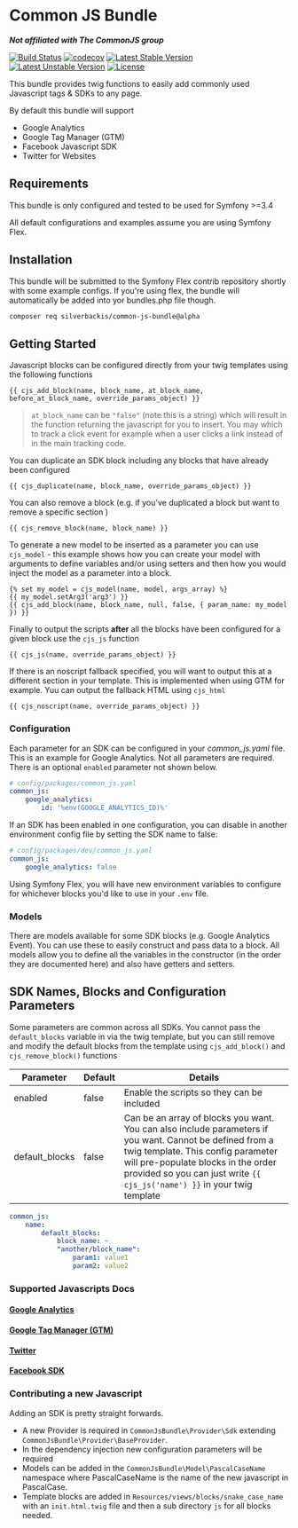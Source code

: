 # Common JS Bundle
***Not affiliated with The CommonJS group***

[![Build Status](https://travis-ci.org/silverbackis/common-js-bundle.svg?branch=master)](https://travis-ci.org/silverbackis/common-js-bundle)
[![codecov](https://codecov.io/gh/silverbackis/common-js-bundle/branch/master/graph/badge.svg)](https://codecov.io/gh/silverbackis/common-js-bundle)
[![Latest Stable Version](https://poser.pugx.org/silverbackis/common-js-bundle/v/stable)](https://packagist.org/packages/silverbackis/common-js-bundle)
[![Latest Unstable Version](https://poser.pugx.org/silverbackis/common-js-bundle/v/unstable)](https://packagist.org/packages/silverbackis/common-js-bundle)
[![License](https://poser.pugx.org/silverbackis/common-js-bundle/license)](https://packagist.org/packages/silverbackis/common-js-bundle)

This bundle provides twig functions to easily add commonly used Javascript tags & SDKs to any page.

By default this bundle will support
- Google Analytics
- Google Tag Manager (GTM)
- Facebook Javascript SDK
- Twitter for Websites

## Requirements
This bundle is only configured and tested to be used for Symfony >=3.4

All default configurations and examples assume you are using Symfony Flex.

## Installation
This bundle will be submitted to the Symfony Flex contrib repository shortly with some example configs. If you're using flex, the bundle will automatically be added into yor bundles.php file though.
```bash
composer req silverbackis/common-js-bundle@alpha
```

## Getting Started
Javascript blocks can be configured directly from your twig templates using the following functions
```twig
{{ cjs_add_block(name, block_name, at_block_name, before_at_block_name, override_params_object) }}
```
>`at_block_name` can be `"false"` (note this is a string) which will result in the function returning the javascript for you to insert. You may which to track a click event for example when a user clicks a link instead of in the main tracking code.

You can duplicate an SDK block including any blocks that have already been configured
```twig
{{ cjs_duplicate(name, block_name, override_params_object) }}
```

You can also remove a block (e.g. if you've duplicated a block but want to remove a specific section )
```twig
{{ cjs_remove_block(name, block_name) }}
```

To generate a new model to be inserted as a parameter you can use `cjs_model` - this example shows how you can create your model with arguments to define variables and/or using setters and then how you would inject the model as a parameter into a block.
```twig
{% set my_model = cjs_model(name, model, args_array) %}
{{ my_model.setArg3('arg3') }}
{{ cjs_add_block(name, block_name, null, false, { param_name: my_model }) }}
```

Finally to output the scripts **after** all the blocks have been configured for a given block use the `cjs_js` function
```twig
{{ cjs_js(name, override_params_object) }}
```

If there is an noscript fallback specified, you will want to output this at a different section in your template. This is implemented when using GTM for example. Yuu can output the fallback HTML using `cjs_html`
```twig
{{ cjs_noscript(name, override_params_object) }}
```

### Configuration
Each parameter for an SDK can be configured in your *common_js.yaml* file. This is an example for Google Analytics. Not all parameters are required. There is an optional `enabled` parameter not shown below.
```yaml
# config/packages/common_js.yaml
common_js:
    google_analytics:
        id: '%env(GOOGLE_ANALYTICS_ID)%'
```

If an SDK has been enabled in one configuration, you can disable in another environment config file by setting the SDK name to false:
```yaml
# config/packages/dev/common_js.yaml
common_js:
    google_analytics: false
```

Using Symfony Flex, you will have new environment variables to configure for whichever blocks you'd like to use in your `.env` file.

### Models
There are models available for some SDK blocks (e.g. Google Analytics Event). You can use these to easily construct and pass data to a block. All models allow you to define all the variables in the constructor (in the order they are documented here) and also have getters and setters.

## SDK Names, Blocks and Configuration Parameters
Some parameters are common across all SDKs. You cannot pass the `default_blocks` variable in via the twig template, but you can still remove and modify the default blocks from the template using `cjs_add_block()` and `cjs_remove_block()` functions

| Parameter | Default | Details |
| --- | --- | --- |
| enabled | false | Enable the scripts so they can be included |
| default_blocks | false | Can be an array of blocks you want. You can also include parameters if you want. Cannot be defined from a twig template. This config parameter will pre-populate blocks in the order provided so you can just write `{{ cjs_js('name') }}` in your twig template |

```yaml
common_js:
    name:
        default_blocks:
            block_name: ~
            "another/block_name":
                param1: value1
                param2: value2
```

### Supported Javascripts Docs
#### [Google Analytics](Docs/GoogleAnalytics.md)
#### [Google Tag Manager (GTM)](Docs/GoogleTagManager.md)
#### [Twitter](Docs/Twitter.md)
#### [Facebook SDK](Docs/FacebookSdk.md)

### Contributing a new Javascript
Adding an SDK is pretty straight forwards.
- A new Provider is required in `CommonJsBundle\Provider\Sdk` extending `CommonJsBundle\Provider\BaseProvider`.
- In the dependency injection new configuration parameters will be required
- Models can be added in the `CommonJsBundle\Model\PascalCaseName` namespace where PascalCaseName is the name of the new javascript in PascalCase.
- Template blocks are added in `Resources/views/blocks/snake_case_name` with an `init.html.twig` file and then a sub directory `js` for all blocks needed.

